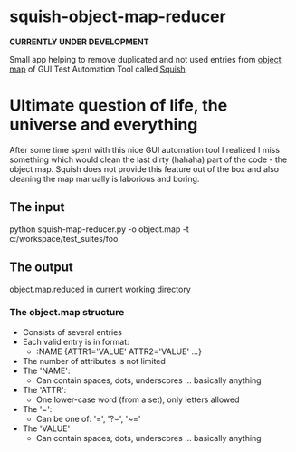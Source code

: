 # squish-object-map-reducer

**CURRENTLY UNDER DEVELOPMENT**

Small app helping to remove duplicated and not used entries from [object map](https://doc.froglogic.com/squish/latest/rg-objectmap.html)
of GUI Test Automation Tool called [Squish](https://www.froglogic.com/)

# Ultimate question of life, the universe and everything
After some time spent with this nice GUI automation tool I realized I miss something which would clean the last dirty 
(hahaha) part of the code - the object map. Squish does not provide this feature out of the box and also cleaning the map 
manually is laborious and boring.  

## The input
python squish-map-reducer.py -o object.map -t c:/workspace/test_suites/foo

## The output
object.map.reduced in current working directory

### The object.map structure
- Consists of several entries
- Each valid entry is in format:
  -  :NAME {ATTR1='VALUE' ATTR2='VALUE' ...}
- The number of attributes is not limited
- The 'NAME':
  - Can contain spaces, dots, underscores ... basically anything
- The 'ATTR':
  - One lower-case word (from a set), only letters allowed
- The '=':
  - Can be one of: '=', '?=', '~='
- The 'VALUE'
  - Can contain spaces, dots, underscores ... basically anything